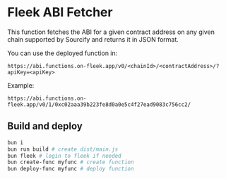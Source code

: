 # Fleek ABI Fetcher

This function fetches the ABI for a given contract address on any given chain supported by Sourcify and returns it in JSON format.

You can use the deployed function in:

```
https://abi.functions.on-fleek.app/v0/<chainId>/<contractAddress>/?apiKey=<apiKey>
```

Example:

```
https://abi.functions.on-fleek.app/v0/1/0xc02aaa39b223fe8d0a0e5c4f27ead9083c756cc2/
```

## Build and deploy

```sh
bun i
bun run build # create dist/main.js
bun fleek # login to fleek if needed
bun create-func myfunc # create function
bun deploy-func myfunc # deploy function
```
